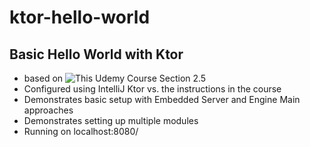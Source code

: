 # ktor-hello-world

## Basic Hello World with Ktor 
- based on ![This Udemy Course](https://www.udemy.com/course/build-modern-android-app-with-rest-api-and-ktor-server/) Section 2.5
- Configured using IntelliJ Ktor vs. the instructions in the course
- Demonstrates basic setup with Embedded Server and Engine Main approaches
- Demonstrates setting up multiple modules
- Running on localhost:8080/
